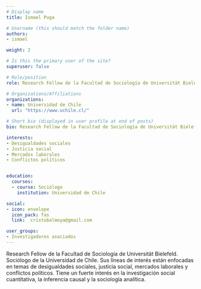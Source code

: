 ```yaml
---
# Display name
title: Ismael Puga

# Username (this should match the folder name)
authors:
- ismael

weight: 2 

# Is this the primary user of the site?
superuser: false

# Role/position
role: Research Fellow de la Facultad de Sociología de Universität Bielefeld

# Organizations/Affiliations
organizations:
- name: Universidad de Chile
  url: "https://www.uchile.cl/"

# Short bio (displayed in user profile at end of posts)
bio: Research Fellow de la Facultad de Sociología de Universität Bielefeld. Sociólogo de la Universidad de Chile. Sus líneas de interés están enfocadas en temas de desigualdades sociales, justicia social, mercados laborales y conflictos políticos. Tiene un fuerte interés en la investigación social cuantitativa, la inferencia causal y la sociología analítica.

interests:
- Desigualdades sociales
- Justicia social
- Mercados laborales
- Conflictos políticos


education:
  courses:
  - course: Sociólogo
    institution: Universidad de Chile

social:
- icon: envelope
  icon_pack: fas
  link:  cristobalmoya@gmail.com

user_groups:
- Investigadores asociados
---
```

Research Fellow de la Facultad de Sociología de Universität Bielefeld. Sociólogo de la Universidad de Chile. Sus líneas de interés están enfocadas en temas de desigualdades sociales, justicia social, mercados laborales y conflictos políticos. Tiene un fuerte interés en la investigación social cuantitativa, la inferencia causal y la sociología analítica.

